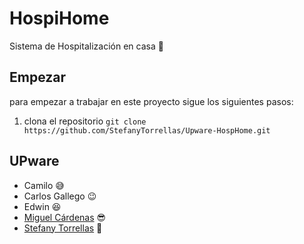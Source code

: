 # HospiHome
Sistema de Hospitalización en casa :syringe:

## Empezar
para empezar a trabajar en este proyecto sigue los siguientes pasos:

1. clona el repositorio
	`git clone https://github.com/StefanyTorrellas/Upware-HospHome.git`

## UPware
- Camilo :sweat_smile:
- Carlos Gallego :wink:
- Edwin :satisfied:
- [Miguel Cárdenas](https://github.com/miguel107) :sunglasses:
- [Stefany Torrellas](https://github.com/StefanyTorrellas) :muscle:
